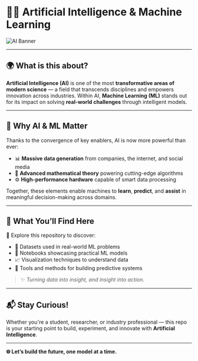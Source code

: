# 🤖💡 Artificial Intelligence & Machine Learning

![AI Banner](https://upload.wikimedia.org/wikipedia/commons/6/6f/Artificial_Intelligence_%26_AI_%26_Machine_Learning_-_30212411048.jpg)

---

## 🌍 What is this about?

**Artificial Intelligence (AI)** is one of the most **transformative areas of modern science** — a field that transcends disciplines and empowers innovation across industries. Within AI, **Machine Learning (ML)** stands out for its impact on solving **real-world challenges** through intelligent models.

---

## 🚀 Why AI & ML Matter

Thanks to the convergence of key enablers, AI is now more powerful than ever:

- 📊 **Massive data generation** from companies, the internet, and social media  
- 🧠 **Advanced mathematical theory** powering cutting-edge algorithms  
- ⚙️ **High-performance hardware** capable of smart data processing  

Together, these elements enable machines to **learn**, **predict**, and **assist** in meaningful decision-making across domains.

---

## 🧠 What You’ll Find Here

🔎 Explore this repository to discover:

- 📁 Datasets used in real-world ML problems  
- 🧪 Notebooks showcasing practical ML models  
- 📈 Visualization techniques to understand data  
- 🧰 Tools and methods for building predictive systems  

> ✨ _Turning data into insight, and insight into action._

---

## 📬 Stay Curious!

Whether you're a student, researcher, or industry professional — this repo is your starting point to build, experiment, and innovate with **Artificial Intelligence**.  

---

**🌐 Let’s build the future, one model at a time.**
